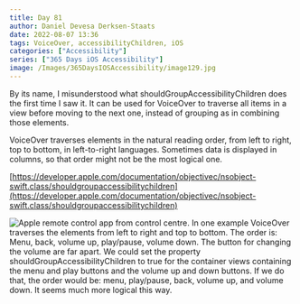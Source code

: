 ```yaml
---
title: Day 81
author: Daniel Devesa Derksen-Staats
date: 2022-08-07 13:36
tags: VoiceOver, accessibilityChildren, iOS
categories: ["Accessibility"]
series: ["365 Days iOS Accessibility"]
image: /Images/365DaysIOSAccessibility/image129.jpg
---
```


By its name, I misunderstood what shouldGroupAccessibilityChildren does the first time I saw it. It can be used for VoiceOver to traverse all items in a view before moving to the next one, instead of grouping as in combining those elements.  

VoiceOver traverses elements in the natural reading order, from left to right, top to bottom, in left-to-right languages. Sometimes data is displayed in columns, so that order might not be the most logical one. 

[https://developer.apple.com/documentation/objectivec/nsobject-swift.class/shouldgroupaccessibilitychildren](https://developer.apple.com/documentation/objectivec/nsobject-swift.class/shouldgroupaccessibilitychildren)

![Apple remote control app from control centre. In one example VoiceOver traverses the elements from left to right and top to bottom. The order is: Menu, back, volume up, play/pause, volume down. The button for changing the volume are far apart. We could set the property shouldGroupAccessibilityChildren to true for the container views containing the menu and play buttons and the volume up and down buttons. If we do that, the order would be: menu, play/pause, back, volume up, and volume down. It seems much more logical this way.](/Images/365DaysIOSAccessibility/image129.jpg)



